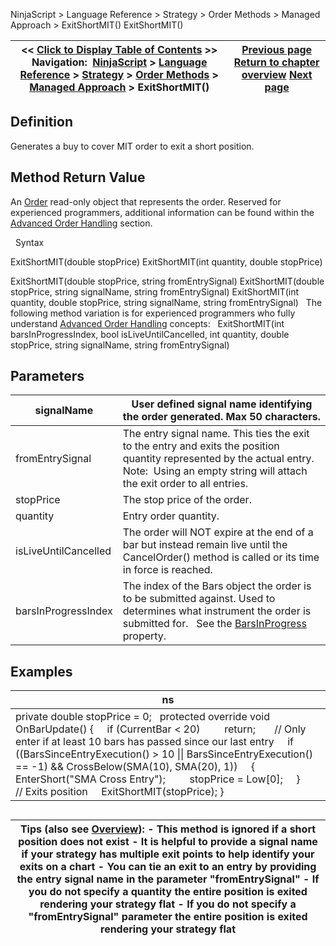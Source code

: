﻿
NinjaScript \> Language Reference \> Strategy \> Order Methods \> Managed Approach \> ExitShortMIT()
ExitShortMIT()

| \<\< [Click to Display Table of Contents](exitshortmit.md) \>\> **Navigation:**     [NinjaScript](ninjascript.md) \> [Language Reference](language_reference_wip.md) \> [Strategy](strategy.md) \> [Order Methods](order_methods.md) \> [Managed Approach](managed_approach.md) \> ExitShortMIT() | [Previous page](exitshortlimit.md) [Return to chapter overview](managed_approach.md) [Next page](exitshortstoplimit.md) |
| --- | --- |

## Definition
Generates a buy to cover MIT order to exit a short position.
 
## Method Return Value
An [Order](order.md) read\-only object that represents the order. Reserved for experienced programmers, additional information can be found within the [Advanced Order Handling](advanced_order_handling.md) section.   

 
Syntax  

ExitShortMIT(double stopPrice)
ExitShortMIT(int quantity, double stopPrice)   

ExitShortMIT(double stopPrice, string fromEntrySignal)
ExitShortMIT(double stopPrice, string signalName, string fromEntrySignal)
ExitShortMIT(int quantity, double stopPrice, string signalName, string fromEntrySignal)
 
The following method variation is for experienced programmers who fully understand [Advanced Order Handling](advanced_order_handling.md) concepts:
 
ExitShortMIT(int barsInProgressIndex, bool isLiveUntilCancelled, int quantity, double stopPrice, string signalName, string fromEntrySignal)
## 
## Parameters
| signalName | User defined signal name identifying the order generated. Max 50 characters. |
| --- | --- |
| fromEntrySignal | The entry signal name. This ties the exit to the entry and exits the position quantity represented by the actual entry.    Note:  Using an empty string will attach the exit order to all entries. |
| stopPrice | The stop price of the order. |
| quantity | Entry order quantity. |
| isLiveUntilCancelled | The order will NOT expire at the end of a bar but instead remain live until the CancelOrder() method is called or its time in force is reached. |
| barsInProgressIndex | The index of the Bars object the order is to be submitted against. Used to determines what instrument the order is submitted for.   See the [BarsInProgress](barsinprogress.md) property. |

## 
## Examples
| ns |
| --- |
| private double stopPrice \= 0;   protected override void OnBarUpdate() {      if (CurrentBar \< 20)          return;        // Only enter if at least 10 bars has passed since our last entry      if ((BarsSinceEntryExecution() \> 10 \|\| BarsSinceEntryExecution() \=\= \-1) \&\& CrossBelow(SMA(10), SMA(20), 1))      {          EnterShort("SMA Cross Entry");          stopPrice \= Low\[0];      }        // Exits position      ExitShortMIT(stopPrice); } |

## 
## 
| Tips (also see [Overview](managed_approach.md)): - This method is ignored if a short position does not exist - It is helpful to provide a signal name if your strategy has multiple exit points to help identify your exits on a chart - You can tie an exit to an entry by providing the entry signal name in the parameter "fromEntrySignal" - If you do not specify a quantity the entire position is exited rendering your strategy flat - If you do not specify a "fromEntrySignal" parameter the entire position is exited rendering your strategy flat |
| --- |

